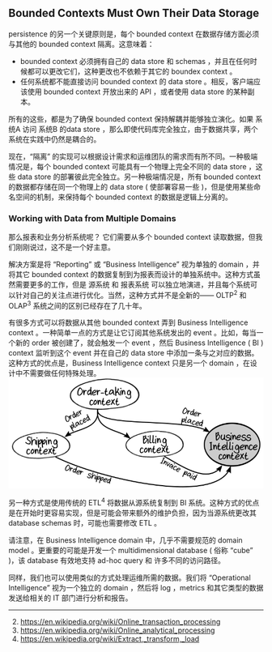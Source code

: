 ## Bounded Contexts Must Own Their Data Storage

persistence 的另一个关键原则是，每个 bounded context 在数据存储方面必须与其他的 bounded context 隔离。这意味着：
* bounded context 必须拥有自己的 data store 和 schemas ，并且在任何时候都可以更改它们，这种更改也不依赖于其它的 boundex context 。
* 任何系统都不能直接访问 bounded context 的 data store 。相反，客户端应该使用 bounded context 开放出来的 API ，或者使用 data store 的某种副本。

所有的这些，都是为了确保 bounded context 保持解耦并能够独立演化。如果 系统A 访问 系统B 的data store ，那么即使代码库完全独立，由于数据共享，两个系统在实践中仍然是耦合的。

现在，“隔离” 的实现可以根据设计需求和运维团队的需求而有所不同。一种极端情况是，每个 bounded context 可能具有一个物理上完全不同的 data store ，这些 data store 的部署彼此完全独立。另一种极端情况是，所有 bounded context 的数据都存储在同一个物理上的 data store ( 使部署容易一些 )，但是使用某些命名空间的机制，来保持每个 bounded context 的数据是逻辑上分离的。

### Working with Data from Multiple Domains

那么报表和业务分析系统呢？ 它们需要从多个 bounded context 读取数据，但我们刚刚说过，这不是一个好主意。

解决方案是将 “Reporting” 或 “Business Intelligence” 视为单独的 domain ，并将其它 bounded context 的数据复制到为报表而设计的单独系统中。这种方式虽然需要更多的工作，但是 源系统 和 报表系统 可以独立地演进，并且每个系统可以针对自己的关注点进行优化。当然，这种方式并不是全新的—— OLTP<sup>2</sup> 和 OLAP<sup>3</sup> 系统之间的区别已经存在了几十年。

有很多方式可以将数据从其他 bounded context 弄到  Business Intelligence context 。一种简单一点的方式是让它订阅其他系统发出的 event 。比如，每当一个新的 order 被创建了，就会触发一个 event ，然后 Business Intelligence ( BI ) context 监听到这个 event 并在自己的 data store 中添加一条与之对应的数据。这种方式的优点是，Business Intelligence context 只是另一个 domain ，在设计中不需要做任何特殊处理。  
![image](./../images/bi-context.png)  

另一种方式是使用传统的 ETL<sup>4</sup> 将数据从源系统复制到 BI 系统。这种方式的优点是在开始时更容易实现，但是可能会带来额外的维护负担，因为当源系统更改其 database schemas 时，可能也需要修改 ETL 。

请注意，在 Business Intelligence domain 中，几乎不需要规范的 domain model 。更重要的可能是开发一个 multidimensional database ( 俗称 “cube” )，该 database 有效地支持 ad-hoc query 和 许多不同的访问路径。

同样，我们也可以使用类似的方式处理运维所需的数据。我们将 “Operational Intelligence” 视为一个独立的 domain ，然后将 log ，metrics 和其它类型的数据发送给相关的 IT 部门进行分析和报告。



---
2.  https://en.wikipedia.org/wiki/Online_transaction_processing
3.  https://en.wikipedia.org/wiki/Online_analytical_processing
4.  https://en.wikipedia.org/wiki/Extract,_transform,_load




